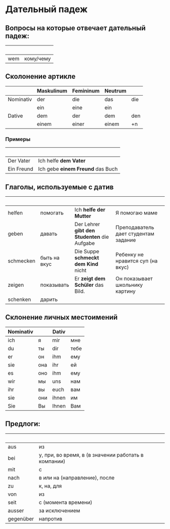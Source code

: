 # Дательный падеж

## Вопросы на которые отвечает дательный падеж: 

&nbsp;|&nbsp;      
------|----------
wem   | кому/чему

## Сколонение артикле

&nbsp;    | Maskulinum |  Femininum    | Neutrum   | &nbsp;
----------|------------|---------------|-----------|-----
Nominativ | der        | die           | das       | die 
&nbsp;    | ein        | eine          | ein       |
Dative    | dem        | der           | dem       | den
&nbsp;    | einem      | einer         | einem     | +n

### Примеры

&nbsp;     | &nbsp;
|----------|---------------------
Der Vater | Ich helfe __dem Vater__
Ein Freund  | Ich gebe __einem Freund__ das Buch


## Глаголы, используемые c датив

&nbsp;    | &nbsp;       | &nbsp;  | &nbsp;
----------|--------------|----------------------|------
helfen    | помогать     | Ich __helfe der Mutter__ | Я помогаю маме
geben     | давать       | Der Lehrer __gibt den Studenten__ die Aufgabe | Преподаватель дает студентам задание
schmecken | быть на вкус | Die Suppe __schmeckt dem Kind__ nicht | Ребенку не нравится суп (на вкус)
zeigen    | показывать   | Er __zeigt dem Schüler__ das Bild. | Он показывает школьнику картину
schenken  | дарить       | 



## Склонение личных местоимений

Nominativ| &nbsp;   |		Dativ | &nbsp;	
----------|---------|---------|-------
ich |	я|	mir |	мне
du	|ты|	dir|	тебе
er	|он|	ihm|	ему
sie|	она|	ihr|	ей
es|	оно	|ihm|	ему
wir	|мы	|uns	|нам
ihr	|вы	|euch|	вам
sie	|они	|ihnen|	им
Sie	|Вы	|Ihnen|	Вам

## Предлоги:

&nbsp;    | &nbsp;
----------|------------
aus       | из
bei       | у, при, во время, в (в значении работать в компании)
mit       | с
nach      | в или на (направление), после
zu        | к, на, для
von       | из
seit      | с (момента времени)
ausser    | за исключением
gegenüber | напротив

